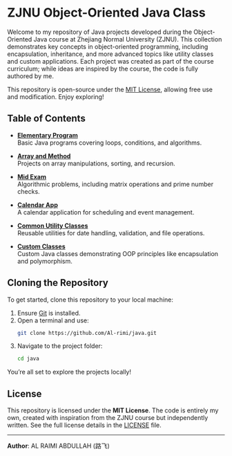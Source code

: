# ZJNU Object-Oriented Java Class

Welcome to my repository of Java projects developed during the Object-Oriented Java course at Zhejiang Normal University (ZJNU). This collection demonstrates key concepts in object-oriented programming, including encapsulation, inheritance, and more advanced topics like utility classes and custom applications. Each project was created as part of the course curriculum; while ideas are inspired by the course, the code is fully authored by me.

This repository is open-source under the [MIT License](LICENSE), allowing free use and modification. Enjoy exploring!


## Table of Contents

- **[Elementary Program](./Elementary-Program)**  
  Basic Java programs covering loops, conditions, and algorithms.

- **[Array and Method](./Array-and-Method)**  
  Projects on array manipulations, sorting, and recursion.

- **[Mid Exam](./Mid-Exam)**  
  Algorithmic problems, including matrix operations and prime number checks.

- **[Calendar App](./Calendar-App)**  
  A calendar application for scheduling and event management.

- **[Common Utility Classes](./Common-Utility-Classes)**  
  Reusable utilities for date handling, validation, and file operations.

- **[Custom Classes](./Custom-Classes)**  
  Custom Java classes demonstrating OOP principles like encapsulation and polymorphism.


## Cloning the Repository

To get started, clone this repository to your local machine:

1. Ensure [Git](https://git-scm.com/) is installed.
2. Open a terminal and use:
   ```bash
   git clone https://github.com/Al-rimi/java.git
   ```
3. Navigate to the project folder:
   ```bash
   cd java
   ```

You’re all set to explore the projects locally!


## License

This repository is licensed under the **MIT License**. The code is entirely my own, created with inspiration from the ZJNU course but independently written. See the full license details in the [LICENSE](LICENSE) file.

---

**Author**: AL RAIMI ABDULLAH (路飞)
